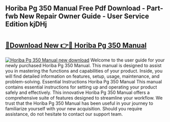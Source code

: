 ## Horiba Pg 350 Manual Free Pdf Download - Part-fwb New Repair Owner Guide - User Service Edition kjDHj

# <h2><a href="http://bc30741.oget.top/?id=Horiba+Pg+350+Manual">🔗Download New 👉🔴 Horiba Pg 350 Manual</a></h2>

[![Horiba Pg 350 Manual new download](https://i.imgur.com/5g1atiW.png)](http://bc30741.oget.top/?id=Horiba+Pg+350+Manual)
Welcome to the user guide for your newly purchased Horiba Pg 350 Manual. This manual is designed to assist you in mastering the functions and capabilities of your product. Inside, you will find detailed information on features, setup, usage, maintenance, and problem-solving. Essential Instructions Horiba Pg 350 Manual This manual contains essential instructions for setting up and operating your product safely and effectively. This innovative Horiba Pg 350 Manual offers a comprehensive suite of features designed to streamline your workflow. We trust that the Horiba Pg 350 Manual has been useful in your journey to familiarize yourself with your new acquisition. Should you require assistance, do not hesitate to contact our support team.
